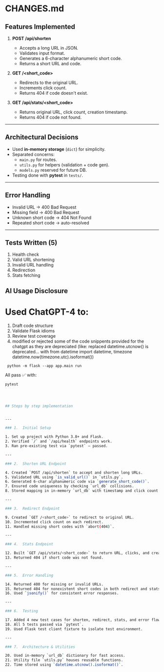 # CHANGES.md

##  Features Implemented

1. **POST /api/shorten**
   - Accepts a long URL in JSON.
   - Validates input format.
   - Generates a 6-character alphanumeric short code.
   - Returns a short URL and code.

2. **GET /<short_code>**
   - Redirects to the original URL.
   - Increments click count.
   - Returns 404 if code doesn't exist.

3. **GET /api/stats/<short_code>**
   - Returns original URL, click count, creation timestamp.
   - Returns 404 if code not found.

---

##  Architectural Decisions

- Used **in-memory storage** (`dict`) for simplicity.
- Separated concerns:
  - `main.py` for routes.
  - `utils.py` for helpers (validation + code gen).
  - `models.py` reserved for future DB.
- Testing done with **pytest** in `tests/`.

---

##  Error Handling

- Invalid URL → 400 Bad Request
- Missing field → 400 Bad Request
- Unknown short code → 404 Not Found
- Repeated short code → auto-resolved

---

##  Tests Written (5)

1. Health check
2. Valid URL shortening
3. Invalid URL handling
4. Redirection
5. Stats fetching


##  AI Usage Disclosure
 # Used ChatGPT-4 to:

1. Draft code structure
2. Validate Flask idioms
3. Review test coverage
4. modified or rejected some of the code snippents provided for the     chatgpt as they are depreciated (like: replaced datetime.utcnow() is deprecated... with from datetime import datetime, timezone
datetime.now(timezone.utc).isoformat())

``` python -m flask --app app.main run```

All pass ✅ with:
```bash
pytest




## Steps by step implementation


---

### 1.  Initial Setup

1. Set up project with Python 3.8+ and Flask.
2. Verified `/` and `/api/health` endpoints work.
3. Ran pre-existing test via `pytest` – passed.

---

### 2.  Shorten URL Endpoint

4. Created `POST /api/shorten` to accept and shorten long URLs.
5. Validated URL using `is_valid_url()` in `utils.py`.
6. Generated 6-char alphanumeric code via `generate_short_code()`.
7. Ensured code uniqueness by checking `url_db` collisions.
8. Stored mapping in in-memory `url_db` with timestamp and click count.

---

### 3.  Redirect Endpoint

9. Created `GET /<short_code>` to redirect to original URL.
10. Incremented click count on each redirect.
11. Handled missing short codes with `abort(404)`.

---

### 4.  Stats Endpoint

12. Built `GET /api/stats/<short_code>` to return URL, clicks, and created timestamp.
13. Returned 404 if short code was not found.

---

### 5.  Error Handling

14. Returned 400 for missing or invalid URLs.
15. Returned 404 for nonexistent short codes in both redirect and stats.
16. Used `jsonify()` for consistent error responses.

---

### 6.  Testing

17. Added 4 new test cases for shorten, redirect, stats, and error flows.
18. All 5 tests passed via `pytest`.
19. Used Flask test client fixture to isolate test environment.

---

### 7.  Architecture & Utilities

20. Used in-memory `url_db` dictionary for fast access.
21. Utility file `utils.py` houses reusable functions.
22. Time stored using `datetime.utcnow().isoformat()`.
